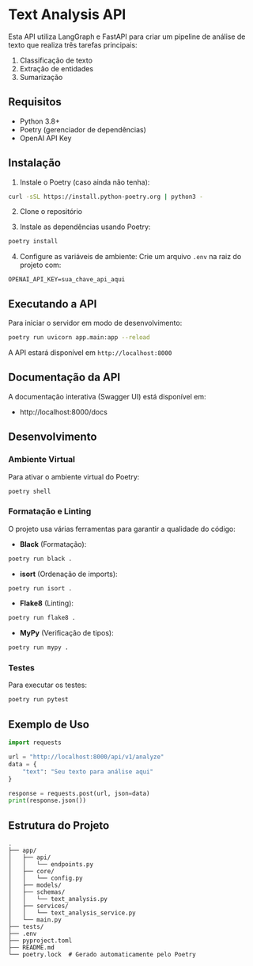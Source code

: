 # Text Analysis API

Esta API utiliza LangGraph e FastAPI para criar um pipeline de análise de texto que realiza três tarefas principais:
1. Classificação de texto
2. Extração de entidades
3. Sumarização

## Requisitos

- Python 3.8+
- Poetry (gerenciador de dependências)
- OpenAI API Key

## Instalação

1. Instale o Poetry (caso ainda não tenha):
```bash
curl -sSL https://install.python-poetry.org | python3 -
```

2. Clone o repositório

3. Instale as dependências usando Poetry:
```bash
poetry install
```

4. Configure as variáveis de ambiente:
Crie um arquivo `.env` na raiz do projeto com:
```
OPENAI_API_KEY=sua_chave_api_aqui
```

## Executando a API

Para iniciar o servidor em modo de desenvolvimento:

```bash
poetry run uvicorn app.main:app --reload
```

A API estará disponível em `http://localhost:8000`

## Documentação da API

A documentação interativa (Swagger UI) está disponível em:
- http://localhost:8000/docs

## Desenvolvimento

### Ambiente Virtual
Para ativar o ambiente virtual do Poetry:
```bash
poetry shell
```

### Formatação e Linting
O projeto usa várias ferramentas para garantir a qualidade do código:

- **Black** (Formatação):
```bash
poetry run black .
```

- **isort** (Ordenação de imports):
```bash
poetry run isort .
```

- **Flake8** (Linting):
```bash
poetry run flake8 .
```

- **MyPy** (Verificação de tipos):
```bash
poetry run mypy .
```

### Testes
Para executar os testes:
```bash
poetry run pytest
```

## Exemplo de Uso

```python
import requests

url = "http://localhost:8000/api/v1/analyze"
data = {
    "text": "Seu texto para análise aqui"
}

response = requests.post(url, json=data)
print(response.json())
```

## Estrutura do Projeto

```
.
├── app/
│   ├── api/
│   │   └── endpoints.py
│   ├── core/
│   │   └── config.py
│   ├── models/
│   ├── schemas/
│   │   └── text_analysis.py
│   ├── services/
│   │   └── text_analysis_service.py
│   └── main.py
├── tests/
├── .env
├── pyproject.toml
├── README.md
└── poetry.lock  # Gerado automaticamente pelo Poetry
``` 